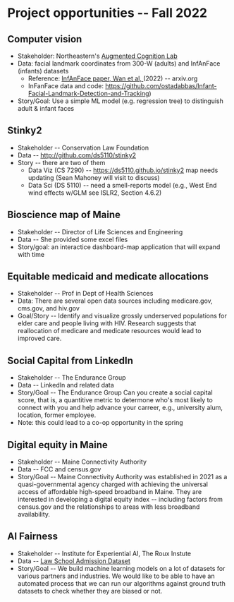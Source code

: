 
# Project opportunities -- Fall 2022

## Computer vision

* Stakeholder: Northeastern's [Augmented Cognition Lab](https://web.northeastern.edu/ostadabbas/)
* Data: facial landmark coordinates from 300-W (adults) and InfAnFace (infants) datasets
  * Reference: [InfAnFace paper, Wan et al, ](https://arxiv.org/abs/2110.08935) (2022) -- arxiv.org
  * InFanFace data and code: https://github.com/ostadabbas/Infant-Facial-Landmark-Detection-and-Tracking)
* Story/Goal: Use a simple ML model (e.g. regression tree) to distinguish adult & infant faces

## Stinky2

* Stakeholder -- Conservation Law Foundation
* Data -- http://github.com/ds5110/stinky2
* Story -- there are two of them
  * Data Viz (CS 7290) -- https://ds5110.github.io/stinky2 map needs updating (Sean Mahoney will visit to discuss)
  * Data Sci (DS 5110) -- need a smell-reports model (e.g., West End wind effects w/GLM see ISLR2, Section 4.6.2)

## Bioscience map of Maine

* Stakeholder -- Director of Life Sciences and Engineering
* Data -- She provided some excel files
* Story/goal: an interactice dashboard-map application that will expand with time

## Equitable medicaid and medicate allocations

* Stakeholder -- Prof in Dept of Health Sciences
* Data: There are several open data sources including medicare.gov, cms.gov, and hiv.gov
* Goal/Story -- Identify and visualize grossly underserved populations for elder care and people living with HIV. Research suggests that reallocation of medicare and medicate resources would lead to improved care.

## Social Capital from LinkedIn

* Stakeholder -- The Endurance Group
* Data -- LinkedIn and related data
* Story/Goal -- The Endurance Group Can you create a social capital score, that is, a quantitive metric to determone who's most likely to connect with you and help advance your carreer, e.g., university alum, location, former employee.
* Note: this could lead to a co-op opportunity in the spring

## Digital equity in Maine

* Stakeholder -- Maine Connectivity Authority
* Data -- FCC and census.gov
* Story/Goal -- Maine Connectivity Authority was established in 2021 as a quasi-governmental agency charged with achieving the universal access of affordable high-speed broadband in Maine. They are interested in developing a digital equity index -- including factors from census.gov and the relationships to areas with less broadband availability.

## AI Fairness

* Stakeholder -- Institute for Experiential AI, The Roux Instute
* Data -- [Law School Admission Dataset](http://www.seaphe.org/databases.php)
* Story/Goal -- We build machine learning models on a lot of datasets for various partners and industries. We would like to be able to have an automated process that we can run our algorithms against ground truth datasets to check whether they are biased or not.

